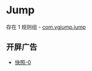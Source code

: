 # Jump

存在 1 规则组 - [com.vgjump.jump](/src/apps/com.vgjump.jump.ts)

## 开屏广告

- [快照-0](https://i.gkd.li/import/13259108)
